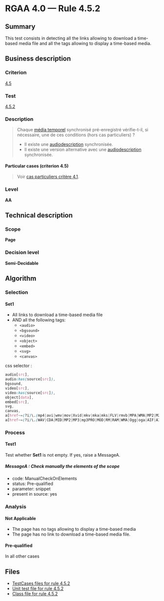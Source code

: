 # RGAA 4.0 — Rule 4.5.2

## Summary

This test consists in detecting all the links allowing to download a time-based media file 
and all the tags allowing to display a time-based media.

## Business description

### Criterion

[4.5](https://www.numerique.gouv.fr/publications/rgaa-accessibilite/methode/criteres/#crit-4-5)

### Test

[4.5.2](https://www.numerique.gouv.fr/publications/rgaa-accessibilite/methode/criteres/#test-4-5-2)

### Description

> Chaque [média temporel](https://www.numerique.gouv.fr/publications/rgaa-accessibilite/methode/glossaire/#media-temporel-type-son-video-et-synchronise) synchronisé pré-enregistré vérifie-t-il, si nécessaire, une de ces conditions (hors cas particuliers) ?
> 
> * Il existe une [audiodescription](https://www.numerique.gouv.fr/publications/rgaa-accessibilite/methode/glossaire/#audiodescription-synchronisee-media-temporel) synchronisée.
> * Il existe une version alternative avec une [audiodescription](https://www.numerique.gouv.fr/publications/rgaa-accessibilite/methode/glossaire/#audiodescription-synchronisee-media-temporel) synchronisée.

#### Particular cases (criterion 4.5)

> Voir [cas particuliers critère 4.1](https://www.numerique.gouv.fr/publications/rgaa-accessibilite/methode/glossaire/#crit-4-1).

### Level

**AA**


## Technical description

### Scope

**Page**

### Decision level

**Semi-Decidable**


## Algorithm

### Selection

#### Set1
- All links to download a time-based media file
- AND all the following tags:
  - `<audio>`
  - `<bgsound>`
  - `<video>`
  - `<object>`
  - `<embed>`
  - `<svg>`
  - `<canvas>`
    
css selector :
```css
audio[src],
audio:has(source[src]),
bgsound, 
video[src], 
video:has(source[src]), 
object[data],
embed[src],
svg,
canvas,
a[href~=(?i)\.(mp4|avi|wmv|mov|Xvid|mkv|mka|mks|FLV|rmvb|MPA|WMA|MP2|M2P|DIF|DV|VOB|VRO|rmvb|vivo|bik|ASF|ifo|mts|mxf|nds|rv|web|wlmp|wmp|ogv)] 
a[href~=(?i)\.(WAV|CDA|MID|MP2|MP3|mp3PRO|MOD|RM|RAM|WMA|Ogg|oga|AIF|AIFF|AA|AAC|M4A|VQF|AU|M3U|RIFF|BWF|CAF|PCM|RAW|FLAC|ALAC|AC3|ACC)] 
```

### Process

#### Test1

Test whether **Set1** is not empty. If yes, raise a MessageA.

##### MessageA : Check manually the elements of the scope

- code: ManualCheckOnElements
- status: Pre-qualified
- parameter: snippet
- present in source: yes

### Analysis

#### Not Applicable

- The page has no tags allowing to display a time-based media
- The page has no link to download a time-based media file.

#### Pre-qualified

In all other cases


## Files

- [TestCases files for rule 4.5.2](https://gitlab.com/asqatasun/Asqatasun/-/tree/master/rules/rules-rgaa4.0/src/test/resources/testcases/rgaa40/Rgaa40Rule040502/)
- [Unit test file for rule 4.5.2](https://gitlab.com/asqatasun/Asqatasun/-/blob/master/rules/rules-rgaa4.0/src/test/java/org/asqatasun/rules/rgaa40/Rgaa40Rule040502Test.java)
- [Class file for rule 4.5.2](https://gitlab.com/asqatasun/Asqatasun/-/blob/master/rules/rules-rgaa4.0/src/main/java/org/asqatasun/rules/rgaa40/Rgaa40Rule040502.java)


